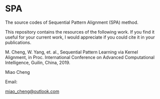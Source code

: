 # SPA

The source codes of Sequential Pattern Alignment (SPA) method.


This repository contains the resources of the following work. If you find it useful for your current work, I would appreciate if you could cite it in your publications.


M. Cheng, W. Yang, et. al., Sequential Pattern Learning via Kernel Alignment, in Proc. International Conference on Advanced Computational Intelligence, Guilin, China, 2019.




Miao Cheng

Email:

miao_cheng@outlook.com



